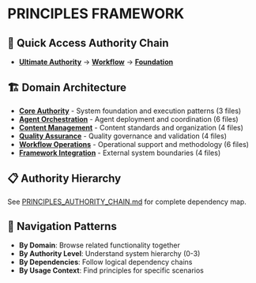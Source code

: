 # PRINCIPLES FRAMEWORK

## 🎯 Quick Access Authority Chain
- **[Ultimate Authority](core-authority/directive.md)** → **[Workflow](core-authority/workflow.md)** → **[Foundation](core-authority/fundamental.md)**

## 🏗️ Domain Architecture  
- **[Core Authority](core-authority/)** - System foundation and execution patterns (3 files)
- **[Agent Orchestration](agent-orchestration/)** - Agent deployment and coordination (6 files)
- **[Content Management](content-management/)** - Content standards and organization (4 files)
- **[Quality Assurance](quality-assurance/)** - Quality governance and validation (4 files)
- **[Workflow Operations](workflow-operations/)** - Operational support and methodology (6 files)
- **[Framework Integration](framework-integration/)** - External system boundaries (4 files)

## 📋 Authority Hierarchy
See [PRINCIPLES_AUTHORITY_CHAIN.md](PRINCIPLES_AUTHORITY_CHAIN.md) for complete dependency map.

## 🔄 Navigation Patterns
- **By Domain**: Browse related functionality together
- **By Authority Level**: Understand system hierarchy (0-3)
- **By Dependencies**: Follow logical dependency chains
- **By Usage Context**: Find principles for specific scenarios

